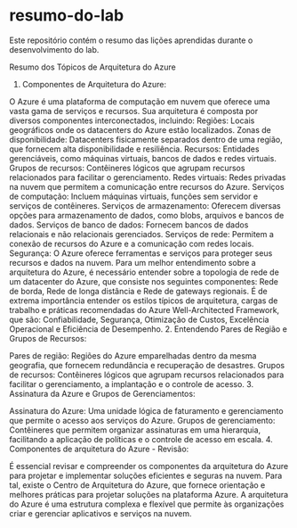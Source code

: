 # resumo-do-lab
Este repositório contém o resumo das lições aprendidas durante o desenvolvimento do lab.

Resumo dos Tópicos de Arquitetura do Azure
1. Componentes de Arquitetura do Azure:

O Azure é uma plataforma de computação em nuvem que oferece uma vasta gama de serviços e recursos. Sua arquitetura é composta por diversos componentes interconectados, incluindo:
Regiões: Locais geográficos onde os datacenters do Azure estão localizados.
Zonas de disponibilidade: Datacenters fisicamente separados dentro de uma região, que fornecem alta disponibilidade e resiliência.
Recursos: Entidades gerenciáveis, como máquinas virtuais, bancos de dados e redes virtuais.
Grupos de recursos: Contêineres lógicos que agrupam recursos relacionados para facilitar o gerenciamento.
Redes virtuais: Redes privadas na nuvem que permitem a comunicação entre recursos do Azure.
Serviços de computação: Incluem máquinas virtuais, funções sem servidor e serviços de contêineres.
Serviços de armazenamento: Oferecem diversas opções para armazenamento de dados, como blobs, arquivos e bancos de dados.
Serviços de banco de dados: Fornecem bancos de dados relacionais e não relacionais gerenciados.
Serviços de rede: Permitem a conexão de recursos do Azure e a comunicação com redes locais.
Segurança: O Azure oferece ferramentas e serviços para proteger seus recursos e dados na nuvem.
Para um melhor entendimento sobre a arquitetura do Azure, é necessário entender sobre a topologia de rede de um datacenter do Azure, que consiste nos seguintes componentes: Rede de borda, Rede de longa distância e Rede de gateways regionais.
É de extrema importância entender os estilos típicos de arquitetura, cargas de trabalho e práticas recomendadas do Azure Well-Architected Framework, que são: Confiabilidade, Segurança, Otimização de Custos, Excelência Operacional e Eficiência de Desempenho.
2. Entendendo Pares de Região e Grupos de Recursos:

Pares de região: Regiões do Azure emparelhadas dentro da mesma geografia, que fornecem redundância e recuperação de desastres.
Grupos de recursos: Contêineres lógicos que agrupam recursos relacionados para facilitar o gerenciamento, a implantação e o controle de acesso.
3. Assinatura da Azure e Grupos de Gerenciamentos:

Assinatura do Azure: Uma unidade lógica de faturamento e gerenciamento que permite o acesso aos serviços do Azure.
Grupos de gerenciamento: Contêineres que permitem organizar assinaturas em uma hierarquia, facilitando a aplicação de políticas e o controle de acesso em escala.
4. Componentes de arquitetura do Azure - Revisão:

É essencial revisar e compreender os componentes da arquitetura do Azure para projetar e implementar soluções eficientes e seguras na nuvem.
Para tal, existe o Centro de Arquitetura do Azure, que fornece orientação e melhores práticas para projetar soluções na plataforma Azure.
A arquitetura do Azure é uma estrutura complexa e flexível que permite às organizações criar e gerenciar aplicativos e serviços na nuvem.
